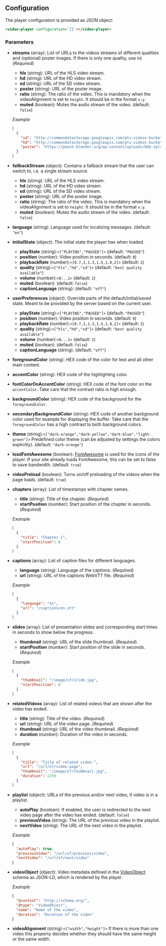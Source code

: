 ## Configuration

The player configuration is provided as JSON object:
```html
<video-player configuration='{}'></video-player>
```

### Parameters
<!-- DO NOT REMOVE BEGIN-SECTION/END-SECTION COMMENTS. -->
<!-- THEY ARE USED FOR GENERATING PARAMETERS DOCS FROM SCHEMA. -->
<!-- BEGIN-SECTION CONFIGURATION -->
* **streams** (array): List of URLs to the videos streams of different qualities and (optional) poster images. If there is only one quality, use `hd`. (*Required*)
   * **hls** (string): URL of the HLS video stream.
   * **hd** (string): URL of the HD video stream.
   * **sd** (string): URL of the SD video stream.
   * **poster** (string): URL of the poster image.
   * **ratio** (string): The ratio of the video. This is mandatory when the videoAlignment is set to `height`. It should be in the format `x:y`.
   * **muted** (boolean): Mutes the audio stream of the video. (default: `false`)

   *Example*
```JSON
   [
     {
       "sd": "http://commondatastorage.googleapis.com/gtv-videos-bucket/sample/BigBuckBunny.mp4",
       "hd": "http://commondatastorage.googleapis.com/gtv-videos-bucket/sample/BigBuckBunny.mp4",
       "poster": "https://peach.blender.org/wp-content/uploads/bbb-splash.png"
     }
   ]
```
* **fallbackStream** (object): Contains a fallback stream that the user can switch to, i.e. a single stream source.
   * **hls** (string): URL of the HLS video stream.
   * **hd** (string): URL of the HD video stream.
   * **sd** (string): URL of the SD video stream.
   * **poster** (string): URL of the poster image.
   * **ratio** (string): The ratio of the video. This is mandatory when the videoAlignment is set to `height`. It should be in the format `x:y`.
   * **muted** (boolean): Mutes the audio stream of the video. (default: `false`)
* **language** (string): Language used for localizing messages. (default: `"en"`)
* **initialState** (object): The initial state the player has when loaded.
   * **playState** (string):`<["PLAYING","PAUSED"]>` (default: `"PAUSED"`)
   * **position** (number): Video position in seconds. (default: `0`)
   * **playbackRate** (number):`<[0.7,1,1.3,1.5,1.8,2]>` (default: `1`)
   * **quality** (string):`<["hls","hd","sd"]>` (default: `"best quality available"`)
   * **volume** (number):`<0...1>` (default: `1`)
   * **muted** (boolean): (default: `false`)
   * **captionLanguage** (string): (default: `"off"`)
* **userPreferences** (object): Override parts of the default/initial/saved state. Meant to be provided by the server based on the current user.
   * **playState** (string):`<["PLAYING","PAUSED"]>` (default: `"PAUSED"`)
   * **position** (number): Video position in seconds. (default: `0`)
   * **playbackRate** (number):`<[0.7,1,1.3,1.5,1.8,2]>` (default: `1`)
   * **quality** (string):`<["hls","hd","sd"]>` (default: `"best quality available"`)
   * **volume** (number):`<0...1>` (default: `1`)
   * **muted** (boolean): (default: `false`)
   * **captionLanguage** (string): (default: `"off"`)
* **foregroundColor** (string): HEX code of the color for text and all other main content.
* **accentColor** (string): HEX code of the highlighting color.
* **fontColorOnAccentColor** (string): HEX code of the font color on the `accentColor`. Take care that the contrast ratio is high enough.
* **backgroundColor** (string): HEX code of the background for the `foregroundColor`.
* **secondaryBackgroundColor** (string): HEX code of another background color used for example for displaying the buffer. Take care that the `foregroundColor` has a high contrast to both background colors.
* **theme** (string):`<["dark-orange","dark-yellow","dark-blue","light-green"]>` Predefined color theme (can be adjusted by settings the colors explicitly). (default: `"dark-orange"`)
* **loadFontAwesome** (boolean): [FontAwesome](http://fontawesome.io) is used for the icons of the player. If your site already loads FontAwesome, this can be set to false to save bandwidth. (default: `true`)
* **videoPreload** (boolean): Turns on/off preloading of the videos when the page loads. (default: `true`)
* **chapters** (array): List of timestamps with chapter names.
   * **title** (string): Title of the chapter. (*Required*)
   * **startPosition** (number): Start position of the chapter in seconds. (*Required*)

   *Example*
```JSON
   [
     {
       "title": "Chapter 1",
       "startPosition": 0
     }
   ]
```
* **captions** (array): List of caption files for different languages.
   * **language** (string): Language of the captions. (*Required*)
   * **url** (string): URL of the captions WebVTT file. (*Required*)

   *Example*
```JSON
   [
     {
       "language": "en",
       "url": "/captions/en.vtt"
     }
   ]
```
* **slides** (array): List of presentation slides and corresponding start times in seconds to show below the progress.
   * **thumbnail** (string): URL of the slide thumbnail. (*Required*)
   * **startPosition** (number): Start position of the slide in seconds. (*Required*)

   *Example*
```JSON
   [
     {
       "thumbnail": "/image/of/slide.jpg",
       "startPosition": 0
     }
   ]
```
* **relatedVideos** (array): List of related videos that are shown after the video has ended.
   * **title** (string): Title of the video. (*Required*)
   * **url** (string): URL of the video page. (*Required*)
   * **thumbnail** (string): URL of the video thumbnail. (*Required*)
   * **duration** (number): Duration of the video in seconds.

   *Example*
```JSON
   [
     {
       "title": "Title of related video.",
       "url": "/url/of/video-page",
       "thumbnail": "/image/of/thumbnail.jpg",
       "duration": 2259
     }
   ]
```
* **playlist** (object): URLs of the previous and/or next video, if video is in a playlist.
   * **autoPlay** (boolean): If enabled, the user is redirected to the next video page after the video has ended. (default: `false`)
   * **previousVideo** (string): The URL of the previous video in the playlist.
   * **nextVideo** (string): The URL of the next video in the playlist.

   *Example*
```JSON
   {
     "autoPlay": true,
     "previousVideo": "/url/of/previous/video",
     "nextVideo": "/url/of/next/video"
   }
```
* **videoObject** (object): Video metadata defined in the [VideoObject](http://schema.org/VideoObject) schema as JSON-LD, which is rendered by the player.

   *Example*
```JSON
   {
     "@context": "http://schema.org/",
     "@type": "VideoObject",
     "name": "Name of the video",
     "duration": "Duration of the video"
   }
```
* **videoAlignment** (string):`<["width","height"]>` If there is more than one video this property decides whether they should have the same height or the same width.
<!-- END-SECTION CONFIGURATION -->
